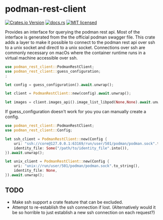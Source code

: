# podman-rest-client

[![Crates.io Version](https://img.shields.io/crates/v/podman-rest-client)](https://crates.io/crates/podman-rest-client)
[![docs.rs](https://docs.rs/podman-rest-client/badge.svg)](https://docs.rs/podman-rest-client)
[![MIT licensed](https://img.shields.io/badge/license-MIT-blue.svg)](./LICENSE)


<!-- cargo-rdme start -->

Provides an interface for querying the podman rest api. Most of the interface is generated from
the the official podman swagger file. This crate adds a layer to make it possible to connect to
the podman rest api over ssh to a unix socket and directl to a unix socket. Connections over
ssh are  commonly necessary on macOs where the container runtime runs in a virtual machine
accessible over ssh.

```rust
use podman_rest_client::PodmanRestClient;
use podman_rest_client::guess_configuration;
;

let config = guess_configuration().await.unwrap();

let client = PodmanRestClient::new(config).await.unwrap();

let images = client.images_api().image_list_libpod(None,None).await.unwrap();
```

If guess_configuration doesn't work for you you can manually create a config.

```rust
use podman_rest_client::PodmanRestClient;
use podman_rest_client::Config;

let ssh_client = PodmanRestClient::new(Config {
    uri: "ssh://core@127.0.0.1:63169/run/user/501/podman/podman.sock".to_string(),
    identity_file: Some("/path/to/identity_file".into()),
}).await.unwrap();

let unix_client = PodmanRestClient::new(Config {
    uri: "unix://run/user/501/podman/podman.sock".to_string(),
    identity_file: None,
}).await.unwrap();
```

<!-- cargo-rdme end -->

## TODO

* Make ssh support a crate feature that can be excluded.
* Attempt to re-establish the ssh connection if lost. (Alternatively would it
be so horrible to just establish a new ssh connection on each request?)
